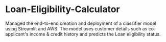 # Loan-Eligibility-Calculator
Managed the end-to-end creation and deployment of a classifier model using Streamlit and AWS. The model uses customer details such as co-applicant's income &amp; credit history and predicts the Loan eligibility status.
